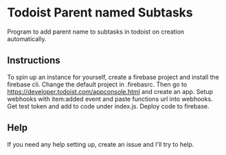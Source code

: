 # Todoist Parent named Subtasks
Program to add parent name to subtasks in todoist on creation automatically. 

## Instructions
To spin up an instance for yourself, create a firebase project and install the firebase cli. Change the default project in .firebasrc. Then go to https://developer.todoist.com/appconsole.html and create an app. Setup webhooks with item:added event and paste functions url into webhooks. Get test token and add to code under index.js. Deploy code to firebase.

## Help
If you need any help setting up, create an issue and I'll try to help.
